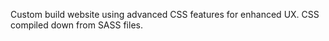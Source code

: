 Custom build website using advanced CSS features for enhanced UX.
CSS compiled down from SASS files.
